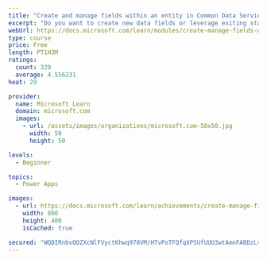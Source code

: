 ```yaml
---
title: "Create and manage fields within an entity in Common Data Service"
excerpt: "Do you want to create new data fields or leverage exiting standardized fields for your business solutions?  This module will show you how to manage or create new fields within an entity in Common Data Service."
webUrl: https://docs.microsoft.com/learn/modules/create-manage-fields-within-entity/
type: course
price: Free
length: PT1H3M
ratings:
  count: 329
  average: 4.556231
heat: 29

provider:
  name: Microsoft Learn
  domain: microsoft.com
  images:
    - url: /assets/images/organizations/microsoft.com-50x50.jpg
      width: 50
      height: 50

levels:
  - Beginner

topics:
  - Power Apps

images:
  - url: https://docs.microsoft.com/learn/achievements/create-manage-fields-within-entity-social.png
    width: 800
    height: 400
    isCached: true

secured: "WQDIRnbvQOZXcNlFVyctKhwq978VM/HTvPoTFQfqXPSUfUUU3wtAmnFABDzLvQAcxe1iEWnIRD5L3GTYDhZbcKK1i+X6xcuv8rDEQADdXoS3zY7Gr4lzt678dJk+nJ/Jh8x129RWLijVGmam6ASqhDaTO+qD7v3/cWaxn3UUXx1SEzHWM6Bacyvmi2OHF1Nw5CG1/akTPuaoa1m+WS5J+fmJDhXJcFuWmzcJziXYWdVm4A+8+xy2SAuPhm3lY0aDoAtj2L/iLfPTyKxGjuVB0ukIcEYL4hjtC9mbm+XzLBlM9+eyinpBI7LAtFh8u2UdSzrJOy6N2gZ5DlQBecG0Z8lhZn5plmegiPNpY8MeGJ7OtHjzVfPOjYM3Q9cUbz6Nn3Pww395tX1vBCjzz8p6Kkt3Aij2YtnVsIvCOENX+tY=;Axdh+yG6qTSdFSwaiM/1dw=="
---
```


